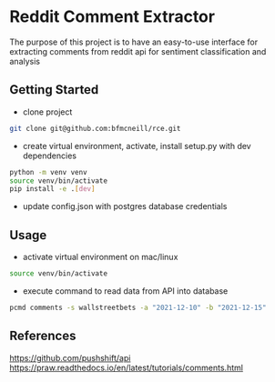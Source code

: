 # Reddit Comment Extractor

The purpose of this project is to have an easy-to-use interface for extracting comments from reddit api for sentiment classification and analysis

## Getting Started

- clone project

```bash
git clone git@github.com:bfmcneill/rce.git
```

- create virtual environment, activate, install setup.py with dev dependencies

```bash
python -m venv venv
source venv/bin/activate
pip install -e .[dev]
```

- update config.json with postgres database credentials



## Usage

- activate virtual environment on mac/linux

```bash
source venv/bin/activate
```

- execute command to read data from API into database

```bash
pcmd comments -s wallstreetbets -a "2021-12-10" -b "2021-12-15"
```

## References

https://github.com/pushshift/api
https://praw.readthedocs.io/en/latest/tutorials/comments.html
